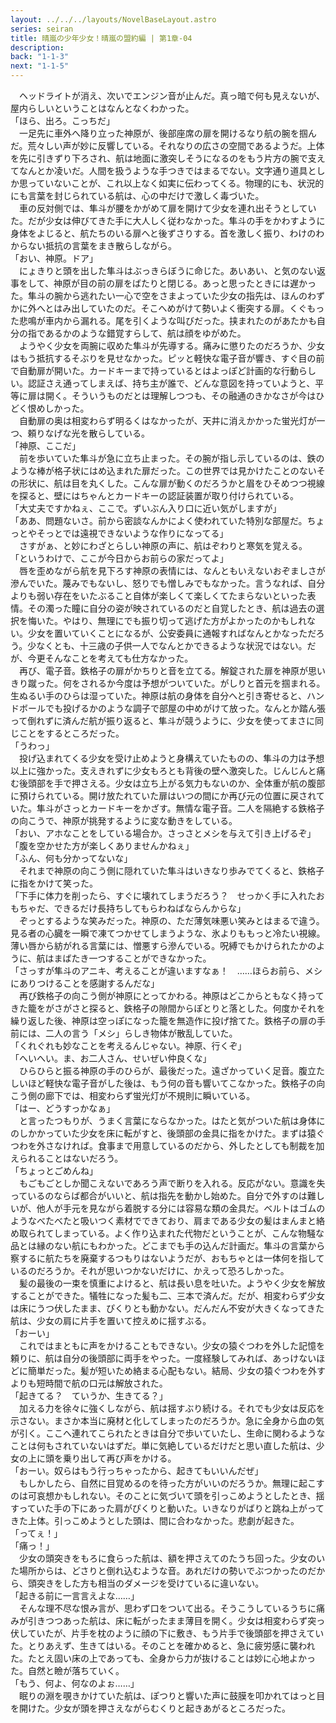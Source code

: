 ```yaml
---
layout: ../../../layouts/NovelBaseLayout.astro
series: seiran
title: 晴嵐の少年少女！晴嵐の盟約編 | 第1章-04
description: 
back: "1-1-3"
next: "1-1-5"
---
```


　ヘッドライトが消え、次いでエンジン音が止んだ。真っ暗で何も見えないが、屋内らしいということはなんとなくわかった。
<br>
「ほら、出ろ。こっちだ」
<br>
　一足先に車外へ降り立った神原が、後部座席の扉を開けるなり航の腕を掴んだ。荒々しい声が妙に反響している。それなりの広さの空間であるようだ。上体を先に引きずり下ろされ、航は地面に激突しそうになるのをもう片方の腕で支えてなんとか凌いだ。人間を扱うような手つきではまるでない。文字通り道具としか思っていないことが、これ以上なく如実に伝わってくる。物理的にも、状況的にも言葉を封じられている航は、心の中だけで激しく毒づいた。
<br>
　車の反対側では、隼斗が腰をかがめて扉を開けて少女を連れ出そうとしていた。だが少女は伸びてきた手に大人しく従わなかった。隼斗の手をかわすように身体をよじると、航たちのいる扉へと後ずさりする。首を激しく振り、わけのわからない抵抗の言葉をまき散らしながら。
<br>
「おい、神原。ドア」
<br>
　にょきりと頭を出した隼斗はぶっきらぼうに命じた。あいあい、と気のない返事をして、神原が目の前の扉をばたりと閉じる。あっと思ったときには遅かった。隼斗の腕から逃れたい一心で空をさまよっていた少女の指先は、ほんのわずかに外へとはみ出していたのだ。そこへめがけて勢いよく衝突する扉。くぐもった悲鳴が車内から漏れる。尾を引くような叫びだった。挟まれたのがあたかも自分の指であるかのような錯覚すらして、航は顔をゆがめた。
<br>
　ようやく少女を両腕に収めた隼斗が先導する。痛みに懲りたのだろうか、少女はもう抵抗するそぶりを見せなかった。ピッと軽快な電子音が響き、すぐ目の前で自動扉が開いた。カードキーまで持っているとはよっぽど計画的な行動らしい。認証さえ通ってしまえば、持ち主が誰で、どんな意図を持っていようと、平等に扉は開く。そういうものだとは理解しつつも、その融通のきかなさが今はひどく恨めしかった。
<br>
　自動扉の奥は相変わらず明るくはなかったが、天井に消えかかった蛍光灯が一つ、頼りなげな光を散らしている。
<br>
「神原、ここだ」
<br>
　前を歩いていた隼斗が急に立ち止まった。その腕が指し示しているのは、鉄のような棒が格子状にはめ込まれた扉だった。この世界では見かけたことのないその形状に、航は目を丸くした。こんな扉が動くのだろうかと眉をひそめつつ視線を探ると、壁にはちゃんとカードキーの認証装置が取り付けられている。
<br>
「大丈夫ですかねぇ、ここで。ずいぶん入り口に近い気がしますが」
<br>
「ああ、問題ないさ。前から密談なんかによく使われていた特別な部屋だ。ちょっとやそっとでは遠視できないような作りになってる」
<br>
　さすがぁ、と妙にわざとらしい神原の声に、航はぞわりと寒気を覚える。
<br>
「というわけで、ここが今日からお前らの家だってよ」
<br>
　唇を歪めながら航を見下ろす神原の表情には、なんともいえないおぞましさが滲んでいた。蔑みでもないし、怒りでも憎しみでもなかった。言うなれば、自分よりも弱い存在をいたぶること自体が楽しくて楽しくてたまらないといった表情。その濁った瞳に自分の姿が映されているのだと自覚したとき、航は過去の選択を悔いた。やはり、無理にでも振り切って逃げた方がよかったのかもしれない。少女を置いていくことになるが、公安委員に通報すればなんとかなっただろう。少なくとも、十三歳の子供一人でなんとかできるような状況ではない。だが、今更そんなことを考えても仕方なかった。
<br>
　再び、電子音。鉄格子の扉がかちりと音を立てる。解錠された扉を神原が思いきり蹴った。何をされるか今度は予想がついていた。がしりと首元を掴まれる。生ぬるい手のひらは湿っていた。神原は航の身体を自分へと引き寄せると、ハンドボールでも投げるかのような調子で部屋の中めがけて放った。なんとか踏ん張って倒れずに済んだ航が振り返ると、隼斗が競うように、少女を使ってまさに同じことをするところだった。
<br>
「うわっ」
<br>
　投げ込まれてくる少女を受け止めようと身構えていたものの、隼斗の力は予想以上に強かった。支えきれずに少女もろとも背後の壁へ激突した。じんじんと痛む後頭部を手で押さえる。少女は立ち上がる気力もないのか、全体重が航の腹部に預けられている。開け放たれていた扉はいつの間にか再び元の位置に戻されていた。隼斗がさっとカードキーをかざす。無情な電子音。二人を隔絶する鉄格子の向こうで、神原が挑発するように変な動きをしている。
<br>
「おい、アホなことをしている場合か。さっさとメシを与えて引き上げるぞ」
<br>
「腹を空かせた方が楽しくありませんかねぇ」
<br>
「ふん、何も分かってないな」
<br>
　それまで神原の向こう側に隠れていた隼斗はいきなり歩みでてくると、鉄格子に指をかけて笑った。
<br>
「下手に体力を削ったら、すぐに壊れてしまうだろう？　せっかく手に入れたおもちゃだ、できるだけ長持ちしてもらわねばならんからな」
<br>
　ぞっとするような笑みだった。神原の、ただ薄気味悪い笑みとはまるで違う。見る者の心臓を一瞬で凍てつかせてしまうような、氷よりももっと冷たい視線。薄い唇から紡がれる言葉には、憎悪すら滲んでいる。呪縛でもかけられたかのように、航はまばたき一つすることができなかった。
<br>
「さっすが隼斗のアニキ、考えることが違いますなぁ！　……ほらお前ら、メシにありつけることを感謝するんだな」
<br>
　再び鉄格子の向こう側が神原にとってかわる。神原はどこからともなく持ってきた籠をがさがさと探ると、鉄格子の隙間からぽとりと落とした。何度かそれを繰り返した後、神原は空っぽになった籠を無造作に投げ捨てた。鉄格子の扉の手前には、二人の言う「メシ」らしき物体が散乱していた。
<br>
「くれぐれも妙なことを考えるんじゃない。神原、行くぞ」
<br>
「へいへい。ま、お二人さん、せいぜい仲良くな」
<br>
　ひらひらと振る神原の手のひらが、最後だった。遠ざかっていく足音。腹立たしいほど軽快な電子音がした後は、もう何の音も響いてこなかった。鉄格子の向こう側の廊下では、相変わらず蛍光灯が不規則に瞬いている。
<br>
「はー、どうすっかなぁ」
<br>
　と言ったつもりが、うまく言葉にならなかった。はたと気がついた航は身体にのしかかっていた少女を床に転がすと、後頭部の金具に指をかけた。まずは猿ぐつわを外さなければ。食事まで用意しているのだから、外したとしても制裁を加えられることはないだろう。
<br>
「ちょっとごめんね」
<br>
　もごもごとしか聞こえないであろう声で断りを入れる。反応がない。意識を失っているのならば都合がいいと、航は指先を動かし始めた。自分で外すのは難しいが、他人が手元を見ながら着脱する分には容易な類の金具だ。ベルトはゴムのようなべたべたと吸いつく素材でできており、肩まである少女の髪はまんまと絡め取られてしまっている。よく作り込まれた代物だということが、こんな物騒な品とは縁のない航にもわかった。どこまでも手の込んだ計画だ。隼斗の言葉から察するに航たちを廃棄するつもりはないようだが、おもちゃとは一体何を指しているのだろうか。それが思いつかないだけに、かえって恐ろしかった。
<br>
　髪の最後の一束を慎重によけると、航は長い息を吐いた。ようやく少女を解放することができた。犠牲になった髪も二、三本で済んだ。だが、相変わらず少女は床にうつ伏したまま、ぴくりとも動かない。だんだん不安が大きくなってきた航は、少女の肩に片手を置いて控えめに揺すぶる。
<br>
「おーい」
<br>
　これではまともに声をかけることもできない。少女の猿ぐつわを外した記憶を頼りに、航は自分の後頭部に両手をやった。一度経験してみれば、あっけないほどに簡単だった。髪が短いため絡まる心配もない。結局、少女の猿ぐつわを外すよりも短時間で航の口元は解放された。
<br>
「起きてる？　ていうか、生きてる？」
<br>
　加える力を徐々に強くしながら、航は揺すぶり続ける。それでも少女は反応を示さない。まさか本当に廃材と化してしまったのだろうか。急に全身から血の気が引く。ここへ連れてこられたときは自分で歩いていたし、生命に関わるようなことは何もされていないはずだ。単に気絶しているだけだと思い直した航は、少女の上に頭を乗り出して再び声をかける。
<br>
「おーい。奴らはもう行っちゃったから、起きてもいいんだぜ」
<br>
　もしかしたら、自然に目覚めるのを待った方がいいのだろうか。無理に起こすのは可哀想かもしれない。そのことに気づいて頭を引っこめようとしたとき、揺すっていた手の下にあった肩がぴくりと動いた。いきなりがばりと跳ね上がってきた上体。引っこめようとした頭は、間に合わなかった。悲劇が起きた。
<br>
「ってぇ！」
<br>
「痛っ！」
<br>
　少女の頭突きをもろに食らった航は、額を押さえてのたうち回った。少女のいた場所からは、どさりと倒れ込むような音。あれだけの勢いでぶつかったのだから、頭突きをした方も相当のダメージを受けているに違いない。
<br>
「起きる前に一言言えよな……」
<br>
　そんな理不尽な恨み言が、思わず口をついて出る。そうこうしているうちに痛みが引きつつあった航は、床に転がったまま薄目を開く。少女は相変わらず突っ伏していたが、片手を枕のように顔の下に敷き、もう片手で後頭部を押さえていた。とりあえず、生きてはいる。そのことを確かめると、急に疲労感に襲われた。たとえ固い床の上であっても、全身から力が抜けることは妙に心地よかった。自然と瞼が落ちていく。
<br>
「もう、何よ、何なのよぉ……」
<br>
　眠りの淵を覗きかけていた航は、ぽつりと響いた声に鼓膜を叩かれてはっと目を開けた。少女が頭を押さえながらむくりと起きあがるところだった。